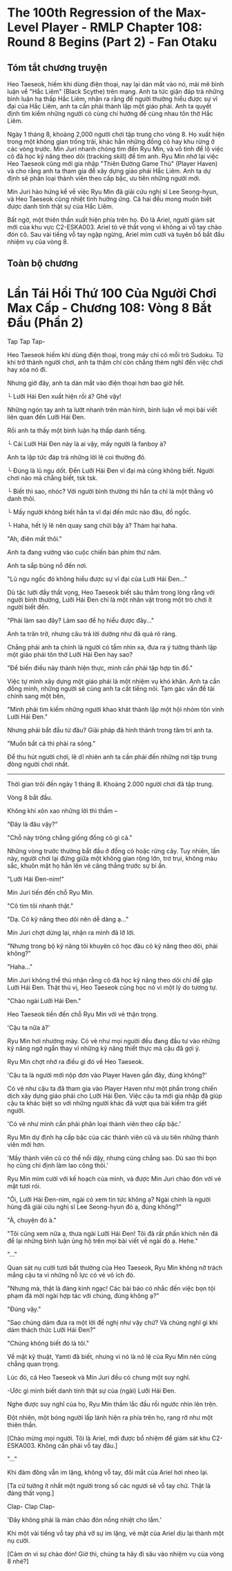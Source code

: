 # The 100th Regression of the Max-Level Player - RMLP Chapter 108: Round 8 Begins (Part 2) - Fan Otaku

## Tóm tắt chương truyện

Heo Taeseok, hiếm khi dùng điện thoại, nay lại dán mắt vào nó, mải mê bình luận về "Hắc Liêm" (Black Scythe) trên mạng. Anh ta tức giận đáp trả những bình luận hạ thấp Hắc Liêm, nhận ra rằng để người thường hiểu được sự vĩ đại của Hắc Liêm, anh ta cần phải thành lập một giáo phái. Anh ta quyết định tìm kiếm những người có cùng chí hướng để cùng nhau tôn thờ Hắc Liêm.

Ngày 1 tháng 8, khoảng 2,000 người chơi tập trung cho vòng 8. Họ xuất hiện trong một không gian trống trải, khác hẳn những đồng cỏ hay khu rừng ở các vòng trước. Min Juri nhanh chóng tìm đến Ryu Min, và vô tình để lộ việc cô đã học kỹ năng theo dõi (tracking skill) để tìm anh. Ryu Min nhớ lại việc Heo Taeseok cũng mới gia nhập "Thiên Đường Game Thủ" (Player Haven) và cho rằng anh ta tham gia để xây dựng giáo phái Hắc Liêm. Anh ta dự định sẽ phân loại thành viên theo cấp bậc, ưu tiên những người mới.

Min Juri hào hứng kể về việc Ryu Min đã giải cứu nghị sĩ Lee Seong-hyun, và Heo Taeseok cũng nhiệt tình hưởng ứng. Cả hai đều mong muốn biết được danh tính thật sự của Hắc Liêm.

Bất ngờ, một thiên thần xuất hiện phía trên họ. Đó là Ariel, người giám sát mới của khu vực C2-ESKA003. Ariel tỏ vẻ thất vọng vì không ai vỗ tay chào đón cô. Sau vài tiếng vỗ tay ngập ngừng, Ariel mỉm cười và tuyên bố bắt đầu nhiệm vụ của vòng 8.

## Toàn bộ chương

# Lần Tái Hồi Thứ 100 Của Người Chơi Max Cấp - Chương 108: Vòng 8 Bắt Đầu (Phần 2)

Tap Tap Tap-

Heo Taeseok hiếm khi dùng điện thoại, trong máy chỉ có mỗi trò Sudoku. Từ khi trở thành người chơi, anh ta thậm chí còn chẳng thèm nghĩ đến việc chơi hay xóa nó đi.

Nhưng giờ đây, anh ta dán mắt vào điện thoại hơn bao giờ hết.

└ Lưỡi Hái Đen xuất hiện rồi á? Ghê vậy!

Những ngón tay anh ta lướt nhanh trên màn hình, bình luận về mọi bài viết liên quan đến Lưỡi Hái Đen.

Rồi anh ta thấy một bình luận hạ thấp danh tiếng.

└ Cái Lưỡi Hái Đen này là ai vậy, mấy người là fanboy à?

Anh ta lập tức đáp trả những lời lẽ coi thường đó.

└ Đúng là lũ ngu dốt. Đến Lưỡi Hái Đen vĩ đại mà cũng không biết. Người chơi nào mà chẳng biết, tsk tsk.

└ Biết thì sao, nhóc? Với người bình thường thì hắn ta chỉ là một thằng vô danh thôi.

└ Mấy người không biết hắn ta vĩ đại đến mức nào đâu, đồ ngốc.

└ Haha, hết lý lẽ nên quay sang chửi bậy à? Thảm hại haha.

"Ah, điên mất thôi."

Anh ta đang vướng vào cuộc chiến bàn phím thứ năm.

Anh ta sắp bùng nổ đến nơi.

"Lũ ngu ngốc đó không hiểu được sự vĩ đại của Lưỡi Hái Đen..."

Dù tặc lưỡi đầy thất vọng, Heo Taeseok biết sâu thẳm trong lòng rằng với người bình thường, Lưỡi Hái Đen chỉ là một nhân vật trong một trò chơi ít người biết đến.

"Phải làm sao đây? Làm sao để họ hiểu được đây..."

Anh ta trăn trở, nhưng câu trả lời dường như đã quá rõ ràng.

Chẳng phải anh ta chính là người có tầm nhìn xa, đưa ra ý tưởng thành lập một giáo phái tôn thờ Lưỡi Hái Đen hay sao?

"Để biến điều này thành hiện thực, mình cần phải tập hợp tín đồ."

Việc tự mình xây dựng một giáo phái là một nhiệm vụ khó khăn. Anh ta cần đồng minh, những người sẽ cùng anh ta cất tiếng nói. Tạm gác vấn đề tài chính sang một bên,

"Mình phải tìm kiếm những người khao khát thành lập một hội nhóm tôn vinh Lưỡi Hái Đen."

Nhưng phải bắt đầu từ đâu? Giải pháp đã hình thành trong tâm trí anh ta.

"Muốn bắt cá thì phải ra sông."

Để thu hút người chơi, lẽ dĩ nhiên anh ta cần phải đến những nơi tập trung đông người chơi nhất.

* * *

Thời gian trôi đến ngày 1 tháng 8. Khoảng 2.000 người chơi đã tập trung.

Vòng 8 bắt đầu.

Không khí xôn xao những lời thì thầm –

"Đây là đâu vậy?"

"Chỗ này trông chẳng giống đồng cỏ gì cả."

Những vòng trước thường bắt đầu ở đồng cỏ hoặc rừng cây. Tuy nhiên, lần này, người chơi lại đứng giữa một không gian rộng lớn, trơ trụi, không màu sắc, khuôn mặt họ hằn lên vẻ căng thẳng trước sự bí ẩn.

"Lưỡi Hái Đen-nim!"

Min Juri tiến đến chỗ Ryu Min.

"Cô tìm tôi nhanh thật."

"Dạ. Có kỹ năng theo dõi nên dễ dàng ạ..."

Min Juri chợt dừng lại, nhận ra mình đã lỡ lời.

"Nhưng trong bộ kỹ năng tôi khuyên cô học đâu có kỹ năng theo dõi, phải không?"

"Haha..."

Min Juri không thể thú nhận rằng cô đã học kỹ năng theo dõi chỉ để gặp Lưỡi Hái Đen. Thật thú vị, Heo Taeseok cũng học nó vì một lý do tương tự.

"Chào ngài Lưỡi Hái Đen."

Heo Taeseok tiến đến chỗ Ryu Min với vẻ thận trọng.

'Cậu ta nữa à?'

Ryu Min hơi nhướng mày. Có vẻ như mọi người đều đang đầu tư vào những kỹ năng ngớ ngẩn thay vì những kỹ năng thiết thực mà cậu đã gợi ý.

Ryu Min chợt nhớ ra điều gì đó về Heo Taeseok.

'Cậu ta là người mới nộp đơn vào Player Haven gần đây, đúng không?'

Có vẻ như cậu ta đã tham gia vào Player Haven như một phần trong chiến dịch xây dựng giáo phái cho Lưỡi Hái Đen. Việc cậu ta mới gia nhập đã giúp cậu ta khác biệt so với những người khác đã vượt qua bài kiểm tra giết người.

'Có vẻ như mình cần phải phân loại thành viên theo cấp bậc.'

Ryu Min dự định hạ cấp bậc của các thành viên cũ và ưu tiên những thành viên mới hơn.

'Mấy thành viên cũ có thể nổi dậy, nhưng cũng chẳng sao. Dù sao thì bọn họ cũng chỉ định làm lao công thôi.'

Ryu Min mỉm cười với kế hoạch của mình, và được Min Juri chào đón với vẻ mặt tươi rói.

"Ôi, Lưỡi Hái Đen-nim, ngài có xem tin tức không ạ? Ngài chính là người hùng đã giải cứu nghị sĩ Lee Seong-hyun đó ạ, đúng không?"

"À, chuyện đó à."

"Tôi cũng xem nữa ạ, thưa ngài Lưỡi Hái Đen! Tôi đã rất phấn khích nên đã để lại những bình luận ủng hộ trên mọi bài viết về ngài đó ạ. Hehe."

"..."

Quan sát nụ cười tươi bất thường của Heo Taeseok, Ryu Min không nỡ trách mắng cậu ta vì những nỗ lực có vẻ vô ích đó.

"Nhưng mà, thật là đáng kinh ngạc! Các bài báo có nhắc đến việc bọn tội phạm đã mời ngài hợp tác với chúng, đúng không ạ?"

"Đúng vậy."

"Sao chúng dám đưa ra một lời đề nghị như vậy chứ? Và chúng nghĩ gì khi dám thách thức Lưỡi Hái Đen?"

"Chúng không biết đó là tôi."

Về mặt kỹ thuật, Yamti đã biết, nhưng vì nó là nô lệ của Ryu Min nên cũng chẳng quan trọng.

Lúc đó, cả Heo Taeseok và Min Juri đều có chung một suy nghĩ.

-Ước gì mình biết danh tính thật sự của (ngài) Lưỡi Hái Đen.

Nghe được suy nghĩ của họ, Ryu Min thầm lắc đầu rồi ngước nhìn lên trên.

Đột nhiên, một bóng người lấp lánh hiện ra phía trên họ, rạng rỡ như một thiên thần.

[Chào mừng mọi người. Tôi là Ariel, mới được bổ nhiệm để giám sát khu C2-ESKA003. Không cần phải vỗ tay đâu.]

"..."

Khi đám đông vẫn im lặng, không vỗ tay, đôi mắt của Ariel hơi nheo lại.

[Ta cứ tưởng ít nhất một người trong số các ngươi sẽ vỗ tay chứ. Thật là đáng thất vọng.]

Clap- Clap Clap-

'Đây không phải là màn chào đón nồng nhiệt cho lắm.'

Khi một vài tiếng vỗ tay phá vỡ sự im lặng, vẻ mặt của Ariel dịu lại thành một nụ cười.

[Cảm ơn vì sự chào đón! Giờ thì, chúng ta hãy đi sâu vào nhiệm vụ của vòng 8 nhé?]